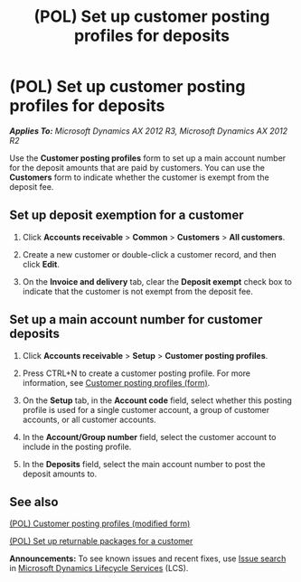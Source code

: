 ﻿---
title: (POL) Set up customer posting profiles for deposits
TOCTitle: (POL) Set up customer posting profiles for deposits
ms:assetid: 48ad9fff-cb9e-42e3-9476-3007d2d76c10
ms:mtpsurl: https://technet.microsoft.com/en-us/library/JJ911063(v=AX.60)
ms:contentKeyID: 52075332
ms.date: 04/18/2014
mtps_version: v=AX.60
f1_keywords:
- customer posting profiles
- Poland
---

# (POL) Set up customer posting profiles for deposits 


_**Applies To:** Microsoft Dynamics AX 2012 R3, Microsoft Dynamics AX 2012 R2_

Use the **Customer posting profiles** form to set up a main account number for the deposit amounts that are paid by customers. You can use the **Customers** form to indicate whether the customer is exempt from the deposit fee.

## Set up deposit exemption for a customer

1.  Click **Accounts receivable** \> **Common** \> **Customers** \> **All customers**.

2.  Create a new customer or double-click a customer record, and then click **Edit**.

3.  On the **Invoice and delivery** tab, clear the **Deposit exempt** check box to indicate that the customer is not exempt from the deposit fee.

## Set up a main account number for customer deposits

1.  Click **Accounts receivable** \> **Setup** \> **Customer posting profiles**.

2.  Press CTRL+N to create a customer posting profile. For more information, see [Customer posting profiles (form)](https://technet.microsoft.com/en-us/library/aa600572\(v=ax.60\)).

3.  On the **Setup** tab, in the **Account code** field, select whether this posting profile is used for a single customer account, a group of customer accounts, or all customer accounts.

4.  In the **Account/Group number** field, select the customer account to include in the posting profile.

5.  In the **Deposits** field, select the main account number to post the deposit amounts to.

## See also

[(POL) Customer posting profiles (modified form)](https://technet.microsoft.com/en-us/library/jj923262\(v=ax.60\))

[(POL) Set up returnable packages for a customer](pol-set-up-returnable-packages-for-a-customer.md)

  
**Announcements:** To see known issues and recent fixes, use [Issue search](http://go.microsoft.com/fwlink/?linkid=389258) in [Microsoft Dynamics Lifecycle Services](http://go.microsoft.com/fwlink/?linkid=306505) (LCS).

